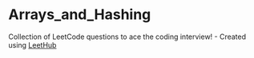 # Arrays_and_Hashing
Collection of LeetCode questions to ace the coding interview! - Created using [LeetHub](https://github.com/QasimWani/LeetHub)
